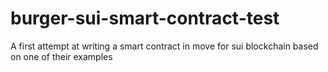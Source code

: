 # burger-sui-smart-contract-test
A first attempt at writing a smart contract in move for sui blockchain based on one of their examples
